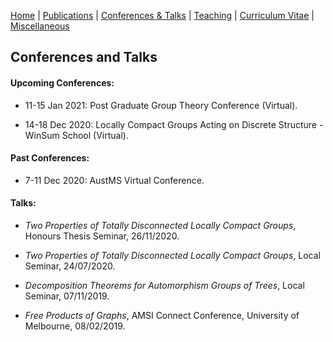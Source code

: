 [Home](https://max-carter-math.github.io/home/) | [Publications](./publications.html) | [Conferences & Talks](./conf_talks.html) | [Teaching](./teaching.html) | [Curriculum Vitae](./CV.pdf) | [Miscellaneous](./other.html)

## Conferences and Talks

#### Upcoming Conferences:

* 11-15 Jan 2021: Post Graduate Group Theory Conference (Virtual).

* 14-18 Dec 2020: Locally Compact Groups Acting on Discrete Structure - WinSum School (Virtual).

#### Past Conferences:

* 7-11 Dec 2020: AustMS Virtual Conference.

#### Talks:

* *Two Properties of Totally Disconnected Locally Compact Groups*, Honours Thesis Seminar, 26/11/2020.

* *Two Properties of Totally Disconnected Locally Compact Groups*, Local Seminar, 24/07/2020.

* *Decomposition Theorems for Automorphism Groups of Trees*, Local Seminar, 07/11/2019.

* *Free Products of Graphs*, AMSI Connect Conference, University of Melbourne, 08/02/2019.

